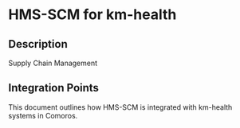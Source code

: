 # HMS-SCM for km-health

## Description

Supply Chain Management

## Integration Points

This document outlines how HMS-SCM is integrated with km-health systems in Comoros.
